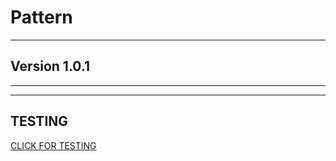 # Pattern

___
## Version 1.0.1
___

___
## TESTING 
[CLICK FOR TESTING](https://endless1ve.github.io/form/)
